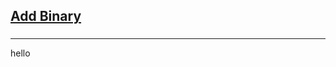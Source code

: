 <h2><a href="https://leetcode.com/problems/add-binary/submissions/897902819/">Add Binary</a></h2><h3></h3><hr>hello
